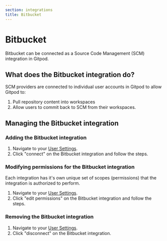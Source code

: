 ```yaml
---
section: integrations
title: Bitbucket
---
```


# Bitbucket

Bitbucket can be connected as a Source Code Management (SCM) integration in Gitpod.

## What does the Bitbucket integration do?

SCM providers are connected to individual user accounts in Gitpod to allow Gitpod to:

1. Pull repository content into workspaces
2. Allow users to commit back to SCM from their workspaces.

## Managing the Bitbucket integration

### Adding the Bitbucket integration

1. Navigate to your [User Settings](gitpod.io/user/integrations).
2. Click "connect" on the Bitbucket integration and follow the steps.

### Modifying permissions for the Bitbucket integration

Each integration has it's own unique set of scopes (permissions) that the integration is authorized to perform.

1. Navigate to your [User Settings](gitpod.io/user/integrations).
2. Click "edit permissions" on the Bitbucket integration and follow the steps.

### Removing the Bitbucket integration

1. Navigate to your [User Settings](gitpod.io/user/integrations).
2. Click "disconnect" on the Bitbucket integration.
